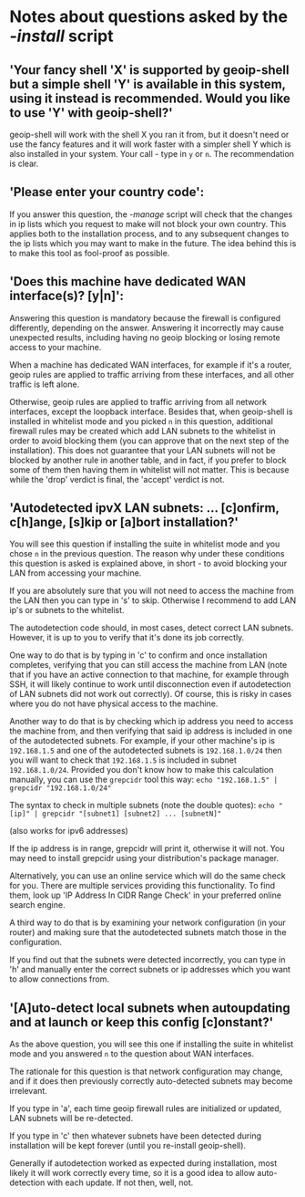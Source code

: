 # Notes about questions asked by the _-install_ script

## **'Your fancy shell 'X' is supported by geoip-shell but a simple shell 'Y' is available in this system, using it instead is recommended. Would you like to use 'Y' with geoip-shell?'**

geoip-shell will work with the shell X you ran it from, but it doesn't need or use the fancy features and it will work faster with a simpler shell Y which is also installed in your system. Your call - type in `y` or `n`. The recommendation is clear.

## **'Please enter your country code':**

If you answer this question, the _-manage_ script will check that the changes in ip lists which you request to make will not block your own country. This applies both to the installation process, and to any subsequent changes to the ip lists which you may want to make in the future. The idea behind this is to make this tool as fool-proof as possible.

## **'Does this machine have dedicated WAN interface(s)? [y|n]':**

Answering this question is mandatory because the firewall is configured differently, depending on the answer. Answering it incorrectly may cause unexpected results, including having no geoip blocking or losing remote access to your machine.

When a machine has dedicated WAN interfaces, for example if it's a router, geoip rules are applied to traffic arriving from these interfaces, and all other traffic is left alone.

Otherwise, geoip rules are applied to traffic arriving from all network interfaces, except the loopback interface. Besides that, when geoip-shell is installed in whitelist mode and you picked `n` in this question, additional firewall rules may be created which add LAN subnets to the whitelist in order to avoid blocking them (you can approve that on the next step of the installation). This does not guarantee that your LAN subnets will not be blocked by another rule in another table, and in fact, if you prefer to block some of them then having them in whitelist will not matter. This is because while the 'drop' verdict is final, the 'accept' verdict is not.

## **'Autodetected ipvX LAN subnets: ... [c]onfirm, c[h]ange, [s]kip or [a]bort installation?'**

You will see this question if installing the suite in whitelist mode and you chose `n` in the previous question. The reason why under these conditions this question is asked is explained above, in short - to avoid blocking your LAN from accessing your machine.

If you are absolutely sure that you will not need to access the machine from the LAN then you can type in 's' to skip.
Otherwise I recommend to add LAN ip's or subnets to the whitelist.

The autodetection code should, in most cases, detect correct LAN subnets. However, it is up to you to verify that it's done its job correctly.

One way to do that is by typing in 'c' to confirm and once installation completes, verifying that you can still access the machine from LAN (note that if you have an active connection to that machine, for example through SSH, it will likely continue to work until disconnection even if autodetection of LAN subnets did not work out correctly).
Of course, this is risky in cases where you do not have physical access to the machine.

Another way to do that is by checking which ip address you need to access the machine from, and then verifying that said ip address is included in one of the autodetected subnets. For example, if your other machine's ip is `192.168.1.5` and one of the autodetected subnets is `192.168.1.0/24` then you will want to check that `192.168.1.5` is included in subnet `192.168.1.0/24`. Provided you don't know how to make this calculation manually, you can use the `grepcidr` tool this way:
`echo "192.168.1.5" | grepcidr "192.168.1.0/24"`

The syntax to check in multiple subnets (note the double quotes):
`echo "[ip]" | grepcidr "[subnet1] [subnet2] ... [subnetN]"`

(also works for ipv6 addresses)

If the ip address is in range, grepcidr will print it, otherwise it will not. You may need to install grepcidr using your distribution's package manager.

Alternatively, you can use an online service which will do the same check for you. There are multiple services providing this functionality. To find them, look up 'IP Address In CIDR Range Check' in your preferred online search engine.

A third way to do that is by examining your network configuration (in your router) and making sure that the autodetected subnets match those in the configuration.

If you find out that the subnets were detected incorrectly, you can type in 'h' and manually enter the correct subnets or ip addresses which you want to allow connections from.

## **'[A]uto-detect local subnets when autoupdating and at launch or keep this config [c]onstant?'**

As the above question, you will see this one if installing the suite in whitelist mode and you answered `n` to the question about WAN interfaces.

The rationale for this question is that network configuration may change, and if it does then previously correctly auto-detected subnets may become irrelevant.

If you type in 'a', each time geoip firewall rules are initialized or updated, LAN subnets will be re-detected.

If you type in 'c' then whatever subnets have been detected during installation will be kept forever (until you re-install geoip-shell).

Generally if autodetection worked as expected during installation, most likely it will work correctly every time, so it is a good idea to allow auto-detection with each update. If not then, well, not.
